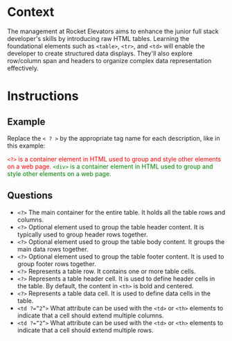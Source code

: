 # Context

The management at Rocket Elevators aims to enhance the junior full stack developer's skills by introducing raw HTML tables. Learning the foundational elements such as `<table>`, `<tr>`, and `<td>` will enable the developer to create structured data displays. They'll also explore row/column span and headers to organize complex data representation effectively.

# Instructions

## Example
Replace the `< ? >` by the appropriate tag name for each description, like in this example:

<span style="color:red">`<?>` is a container element in HTML used to group and style other elements on a web page.</span>
<span style="color:green">`<div>` is a container element in HTML used to group and style other elements on a web page.</span>

## Questions

* `<?>` The main container for the entire table. It holds all the table rows and columns.
* `<?>` Optional element used to group the table header content. It is typically used to group header rows together.
* `<?>` Optional element used to group the table body content. It groups the main data rows together.
* `<?>` Optional element used to group the table footer content. It is used to group footer rows together.
* `<?>` Represents a table row. It contains one or more table cells.
* `<?>` Represents a table header cell. It is used to define header cells in the table. By default, the content in `<th>` is bold and centered.
* `<?>` Represents a table data cell. It is used to define data cells in the table.
* `<td ?=”2”>` What attribute can be used with the `<td>` or `<th>` elements to indicate that a cell should extend multiple columns. 
* `<td ?=”2”>` What attribute can be used with the `<td>` or `<th>` elements to indicate that a cell should extend multiple rows. 

